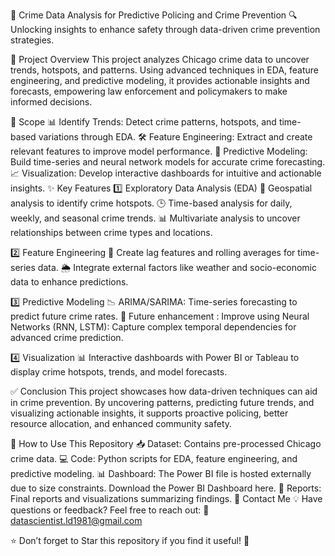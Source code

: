 🌟 Crime Data Analysis for Predictive Policing and Crime Prevention
🔍 Unlocking insights to enhance safety through data-driven crime prevention strategies.

📌 Project Overview
This project analyzes Chicago crime data to uncover trends, hotspots, and patterns. Using advanced techniques in EDA, feature engineering, and predictive modeling, it provides actionable insights and forecasts, empowering law enforcement and policymakers to make informed decisions.

🎯 Scope
📊 Identify Trends: Detect crime patterns, hotspots, and time-based variations through EDA.
🛠️ Feature Engineering: Extract and create relevant features to improve model performance.
🔮 Predictive Modeling: Build time-series and neural network models for accurate crime forecasting.
📈 Visualization: Develop interactive dashboards for intuitive and actionable insights.
✨ Key Features
1️⃣ Exploratory Data Analysis (EDA)
📍 Geospatial analysis to identify crime hotspots.
🕒 Time-based analysis for daily, weekly, and seasonal crime trends.
📊 Multivariate analysis to uncover relationships between crime types and locations.

2️⃣ Feature Engineering
🔗 Create lag features and rolling averages for time-series data.
🌦️ Integrate external factors like weather and socio-economic data to enhance predictions.

3️⃣ Predictive Modeling
📉 ARIMA/SARIMA: Time-series forecasting to predict future crime rates.
🧠 Future enhancement : Improve using Neural Networks (RNN, LSTM): Capture complex temporal dependencies for advanced crime prediction.

4️⃣ Visualization
📊 Interactive dashboards with Power BI or Tableau to display crime hotspots, trends, and model forecasts.

✅ Conclusion
This project showcases how data-driven techniques can aid in crime prevention. By uncovering patterns, predicting future trends, and visualizing actionable insights, it supports proactive policing, better resource allocation, and enhanced community safety.

📂 How to Use This Repository
📥 Dataset: Contains pre-processed Chicago crime data.
💻 Code: Python scripts for EDA, feature engineering, and predictive modeling.
📊 Dashboard: The Power BI file is hosted externally due to size constraints.
Download the Power BI Dashboard here.
📄 Reports: Final reports and visualizations summarizing findings.
📧 Contact Me
💡 Have questions or feedback? Feel free to reach out:
📩 datascientist.ld1981@gmail.com

⭐ Don’t forget to Star this repository if you find it useful! 🌟
